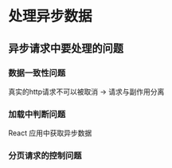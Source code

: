 # 处理异步数据

## 异步请求中要处理的问题
### 数据一致性问题
真实的http请求不可以被取消 -> 请求与副作用分离
### 加载中判断问题
React 应用中获取异步数据
### 分页请求的控制问题



